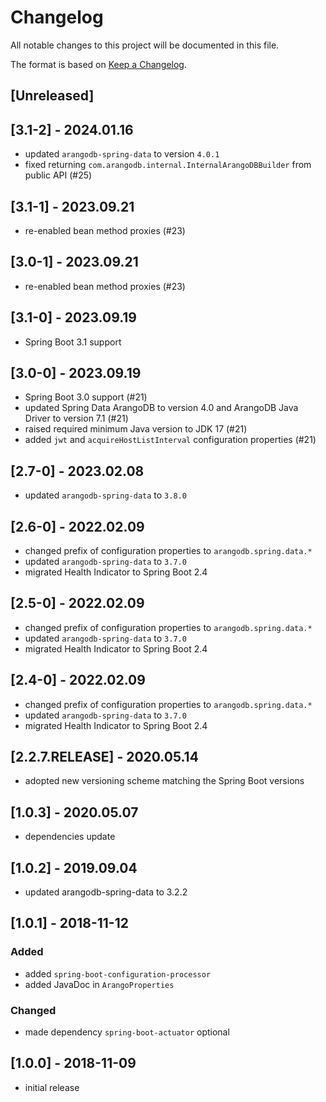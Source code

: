 # Changelog

All notable changes to this project will be documented in this file.

The format is based on [Keep a Changelog](http://keepachangelog.com/en/1.0.0/).

## [Unreleased]

## [3.1-2] - 2024.01.16

- updated `arangodb-spring-data` to version `4.0.1`
- fixed returning `com.arangodb.internal.InternalArangoDBBuilder` from public API (#25)

## [3.1-1] - 2023.09.21

- re-enabled bean method proxies (#23)

## [3.0-1] - 2023.09.21

- re-enabled bean method proxies (#23)

## [3.1-0] - 2023.09.19

- Spring Boot 3.1 support

## [3.0-0] - 2023.09.19

- Spring Boot 3.0 support (#21)
- updated Spring Data ArangoDB to version 4.0 and ArangoDB Java Driver to version 7.1 (#21)
- raised required minimum Java version to JDK 17 (#21)
- added `jwt` and `acquireHostListInterval` configuration properties (#21)

## [2.7-0] - 2023.02.08

- updated `arangodb-spring-data` to `3.8.0`

## [2.6-0] - 2022.02.09

- changed prefix of configuration properties to `arangodb.spring.data.*`
- updated `arangodb-spring-data` to `3.7.0`
- migrated Health Indicator to Spring Boot 2.4

## [2.5-0] - 2022.02.09

- changed prefix of configuration properties to `arangodb.spring.data.*`
- updated `arangodb-spring-data` to `3.7.0`
- migrated Health Indicator to Spring Boot 2.4

## [2.4-0] - 2022.02.09

- changed prefix of configuration properties to `arangodb.spring.data.*`
- updated `arangodb-spring-data` to `3.7.0`
- migrated Health Indicator to Spring Boot 2.4

## [2.2.7.RELEASE] - 2020.05.14

- adopted new versioning scheme matching the Spring Boot versions

## [1.0.3] - 2020.05.07

- dependencies update

## [1.0.2] - 2019.09.04

- updated arangodb-spring-data to 3.2.2

## [1.0.1] - 2018-11-12

### Added

- added `spring-boot-configuration-processor`
- added JavaDoc in `ArangoProperties`

### Changed

- made dependency `spring-boot-actuator` optional

## [1.0.0] - 2018-11-09

- initial release